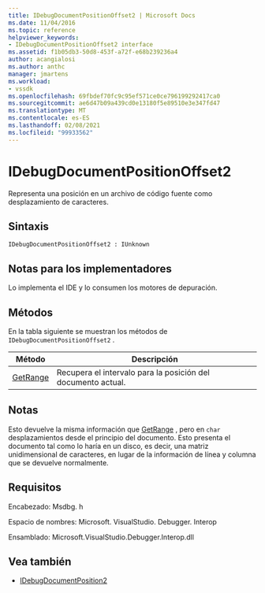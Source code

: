 ```yaml
---
title: IDebugDocumentPositionOffset2 | Microsoft Docs
ms.date: 11/04/2016
ms.topic: reference
helpviewer_keywords:
- IDebugDocumentPositionOffset2 interface
ms.assetid: f1b05db3-50d8-453f-a72f-e68b239236a4
author: acangialosi
ms.author: anthc
manager: jmartens
ms.workload:
- vssdk
ms.openlocfilehash: 69fbdef70fc9c95ef571ce0ce796199292417ca0
ms.sourcegitcommit: ae6d47b09a439cd0e13180f5e89510e3e347fd47
ms.translationtype: MT
ms.contentlocale: es-ES
ms.lasthandoff: 02/08/2021
ms.locfileid: "99933562"
---
```

# <a name="idebugdocumentpositionoffset2"></a>IDebugDocumentPositionOffset2
Representa una posición en un archivo de código fuente como desplazamiento de caracteres.

## <a name="syntax"></a>Sintaxis

```
IDebugDocumentPositionOffset2 : IUnknown
```

## <a name="notes-for-implementers"></a>Notas para los implementadores
 Lo implementa el IDE y lo consumen los motores de depuración.

## <a name="methods"></a>Métodos
 En la tabla siguiente se muestran los métodos de `IDebugDocumentPositionOffset2` .

|Método|Descripción|
|------------|-----------------|
|[GetRange](../../../extensibility/debugger/reference/idebugdocumentpositionoffset2-getrange.md)|Recupera el intervalo para la posición del documento actual.|

## <a name="remarks"></a>Notas
 Esto devuelve la misma información que [GetRange](../../../extensibility/debugger/reference/idebugdocumentposition2-getrange.md) , pero en `char` desplazamientos desde el principio del documento. Esto presenta el documento tal como lo haría en un disco, es decir, una matriz unidimensional de caracteres, en lugar de la información de línea y columna que se devuelve normalmente.

## <a name="requirements"></a>Requisitos
 Encabezado: Msdbg. h

 Espacio de nombres: Microsoft. VisualStudio. Debugger. Interop

 Ensamblado: Microsoft.VisualStudio.Debugger.Interop.dll

## <a name="see-also"></a>Vea también
- [IDebugDocumentPosition2](../../../extensibility/debugger/reference/idebugdocumentposition2.md)
